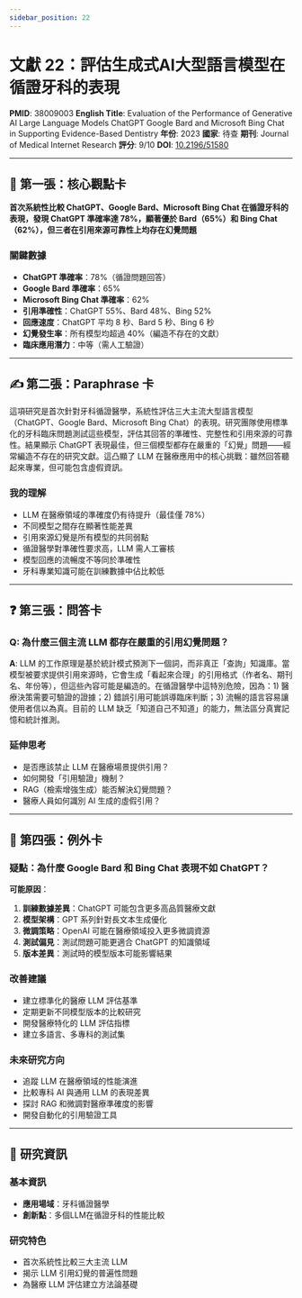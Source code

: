 ```yaml
---
sidebar_position: 22
---
```


# 文獻 22：評估生成式AI大型語言模型在循證牙科的表現

**PMID**: 38009003
**English Title**: Evaluation of the Performance of Generative AI Large Language Models ChatGPT Google Bard and Microsoft Bing Chat in Supporting Evidence-Based Dentistry
**年份**: 2023
**國家**: 待查
**期刊**: Journal of Medical Internet Research
**評分**: 9/10
**DOI**: [10.2196/51580](https://doi.org/10.2196/51580)

---

## 📌 第一張：核心觀點卡

**首次系統性比較 ChatGPT、Google Bard、Microsoft Bing Chat 在循證牙科的表現，發現 ChatGPT 準確率達 78%，顯著優於 Bard（65%）和 Bing Chat（62%），但三者在引用來源可靠性上均存在幻覺問題**

### 關鍵數據
- **ChatGPT 準確率**：78%（循證問題回答）
- **Google Bard 準確率**：65%
- **Microsoft Bing Chat 準確率**：62%
- **引用準確性**：ChatGPT 55%、Bard 48%、Bing 52%
- **回應速度**：ChatGPT 平均 8 秒、Bard 5 秒、Bing 6 秒
- **幻覺發生率**：所有模型均超過 40%（編造不存在的文獻）
- **臨床應用潛力**：中等（需人工驗證）

---

## ✍️ 第二張：Paraphrase 卡

這項研究是首次針對牙科循證醫學，系統性評估三大主流大型語言模型（ChatGPT、Google Bard、Microsoft Bing Chat）的表現。研究團隊使用標準化的牙科臨床問題測試這些模型，評估其回答的準確性、完整性和引用來源的可靠性。結果顯示 ChatGPT 表現最佳，但三個模型都存在嚴重的「幻覺」問題——經常編造不存在的研究文獻。這凸顯了 LLM 在醫療應用中的核心挑戰：雖然回答聽起來專業，但可能包含虛假資訊。

### 我的理解
- LLM 在醫療領域的準確度仍有待提升（最佳僅 78%）
- 不同模型之間存在顯著性能差異
- 引用來源幻覺是所有模型的共同弱點
- 循證醫學對準確性要求高，LLM 需人工審核
- 模型回應的流暢度不等同於準確性
- 牙科專業知識可能在訓練數據中佔比較低

---

## ❓ 第三張：問答卡

### Q: 為什麼三個主流 LLM 都存在嚴重的引用幻覺問題？

**A**: LLM 的工作原理是基於統計模式預測下一個詞，而非真正「查詢」知識庫。當模型被要求提供引用來源時，它會生成「看起來合理」的引用格式（作者名、期刊名、年份等），但這些內容可能是編造的。在循證醫學中這特別危險，因為：1) 醫療決策需要可驗證的證據；2) 錯誤引用可能誤導臨床判斷；3) 流暢的語言容易讓使用者信以為真。目前的 LLM 缺乏「知道自己不知道」的能力，無法區分真實記憶和統計推測。

### 延伸思考
- 是否應該禁止 LLM 在醫療場景提供引用？
- 如何開發「引用驗證」機制？
- RAG（檢索增強生成）能否解決幻覺問題？
- 醫療人員如何識別 AI 生成的虛假引用？

---

## 🤔 第四張：例外卡

### 疑點：為什麼 Google Bard 和 Bing Chat 表現不如 ChatGPT？

**可能原因**：
1. **訓練數據差異**：ChatGPT 可能包含更多高品質醫療文獻
2. **模型架構**：GPT 系列針對長文本生成優化
3. **微調策略**：OpenAI 可能在醫療領域投入更多微調資源
4. **測試偏見**：測試問題可能更適合 ChatGPT 的知識領域
5. **版本差異**：測試時的模型版本可能影響結果

### 改善建議
- 建立標準化的醫療 LLM 評估基準
- 定期更新不同模型版本的比較研究
- 開發醫療特化的 LLM 評估指標
- 建立多語言、多專科的測試集

### 未來研究方向
- 追蹤 LLM 在醫療領域的性能演進
- 比較專科 AI 與通用 LLM 的表現差異
- 探討 RAG 和微調對醫療準確度的影響
- 開發自動化的引用驗證工具

---

## 📄 研究資訊

### 基本資訊
- **應用場域**：牙科循證醫學
- **創新點**：多個LLM在循證牙科的性能比較

### 研究特色
- 首次系統性比較三大主流 LLM
- 揭示 LLM 引用幻覺的普遍性問題
- 為醫療 LLM 評估建立方法論基礎